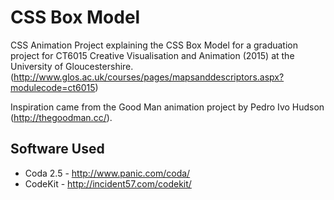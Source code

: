 # CSS Box Model
CSS Animation Project explaining the CSS Box Model for a graduation project for CT6015 Creative Visualisation and Animation (2015) at the University of Gloucestershire. (http://www.glos.ac.uk/courses/pages/mapsanddescriptors.aspx?modulecode=ct6015)

Inspiration came from the Good Man animation project by Pedro Ivo Hudson (http://thegoodman.cc/).

## Software Used

- Coda 2.5 - http://www.panic.com/coda/
- CodeKit - http://incident57.com/codekit/

